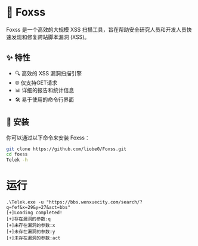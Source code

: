 # 🦊 Foxss

Foxss 是一个高效的大规模 XSS 扫描工具，旨在帮助安全研究人员和开发人员快速发现和修复跨站脚本漏洞 (XSS)。

## ✨ 特性

- 🔍 高效的 XSS 漏洞扫描引擎
- 🌐 仅支持GET请求
- 📊 详细的报告和统计信息
- 🛠️ 易于使用的命令行界面

## 🚀 安装

你可以通过以下命令来安装 Foxss：

```bash
git clone https://github.com/liobe0/Foxss.git
cd foxss
Telek -h
```

# 运行
```
.\Telek.exe -u "https://bbs.wenxuecity.com/search/?q=fef&x=29&y=27&act=bbs"
[+]Loading completed!
[+]存在漏洞的参数:q
[+]未存在漏洞的参数:x
[+]未存在漏洞的参数:y
[+]未存在漏洞的参数:act
```
